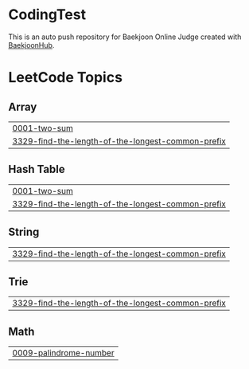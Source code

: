 # CodingTest
This is an auto push repository for Baekjoon Online Judge created with [BaekjoonHub](https://github.com/BaekjoonHub/BaekjoonHub).

<!---LeetCode Topics Start-->
# LeetCode Topics
## Array
|  |
| ------- |
| [0001-two-sum](https://github.com/3x-haust/CodingTest/tree/master/0001-two-sum) |
| [3329-find-the-length-of-the-longest-common-prefix](https://github.com/3x-haust/CodingTest/tree/master/3329-find-the-length-of-the-longest-common-prefix) |
## Hash Table
|  |
| ------- |
| [0001-two-sum](https://github.com/3x-haust/CodingTest/tree/master/0001-two-sum) |
| [3329-find-the-length-of-the-longest-common-prefix](https://github.com/3x-haust/CodingTest/tree/master/3329-find-the-length-of-the-longest-common-prefix) |
## String
|  |
| ------- |
| [3329-find-the-length-of-the-longest-common-prefix](https://github.com/3x-haust/CodingTest/tree/master/3329-find-the-length-of-the-longest-common-prefix) |
## Trie
|  |
| ------- |
| [3329-find-the-length-of-the-longest-common-prefix](https://github.com/3x-haust/CodingTest/tree/master/3329-find-the-length-of-the-longest-common-prefix) |
## Math
|  |
| ------- |
| [0009-palindrome-number](https://github.com/3x-haust/CodingTest/tree/master/0009-palindrome-number) |
<!---LeetCode Topics End-->
